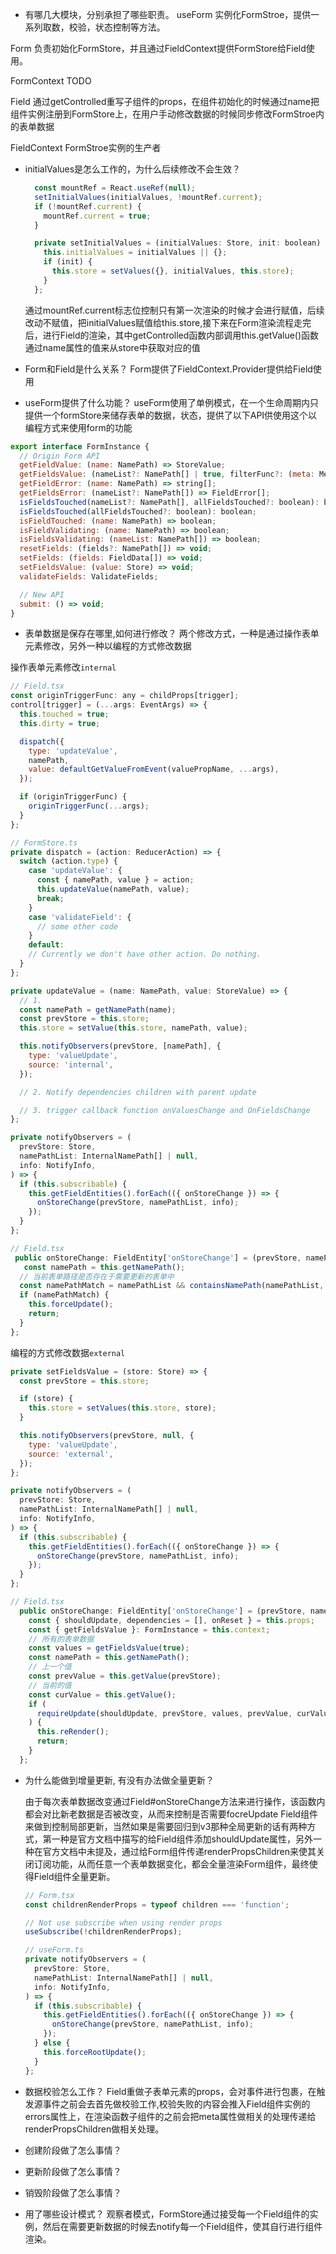 - 有哪几大模块，分别承担了哪些职责。
useForm
  实例化FormStroe，提供一系列取数，校验，状态控制等方法。

Form
  负责初始化FormStore，并且通过FieldContext提供FormStore给Field使用。

FormContext
  TODO

Field
  通过getControlled重写子组件的props，在组件初始化的时候通过name把组件实例注册到FormStore上，在用户手动修改数据的时候同步修改FormStroe内的表单数据

FieldContext
  FormStroe实例的生产者

- initialValues是怎么工作的，为什么后续修改不会生效？

  ```js
    const mountRef = React.useRef(null);
    setInitialValues(initialValues, !mountRef.current);
    if (!mountRef.current) {
      mountRef.current = true;
    }

    private setInitialValues = (initialValues: Store, init: boolean) => {
      this.initialValues = initialValues || {};
      if (init) {
        this.store = setValues({}, initialValues, this.store);
      }
    };
  ```

  通过mountRef.current标志位控制只有第一次渲染的时候才会进行赋值，后续改动不赋值，把initialValues赋值给this.store,接下来在Form渲染流程走完后，进行Field的渲染，其中getControlled函数内部调用this.getValue()函数通过name属性的值来从store中获取对应的值

- Form和Field是什么关系？
Form提供了FieldContext.Provider提供给Field使用

- useForm提供了什么功能？
useForm使用了单例模式，在一个生命周期内只提供一个formStore来储存表单的数据，状态，提供了以下API供使用这个以编程方式来使用form的功能
```js
export interface FormInstance {
  // Origin Form API
  getFieldValue: (name: NamePath) => StoreValue;
  getFieldsValue: (nameList?: NamePath[] | true, filterFunc?: (meta: Meta) => boolean) => Store;
  getFieldError: (name: NamePath) => string[];
  getFieldsError: (nameList?: NamePath[]) => FieldError[];
  isFieldsTouched(nameList?: NamePath[], allFieldsTouched?: boolean): boolean;
  isFieldsTouched(allFieldsTouched?: boolean): boolean;
  isFieldTouched: (name: NamePath) => boolean;
  isFieldValidating: (name: NamePath) => boolean;
  isFieldsValidating: (nameList: NamePath[]) => boolean;
  resetFields: (fields?: NamePath[]) => void;
  setFields: (fields: FieldData[]) => void;
  setFieldsValue: (value: Store) => void;
  validateFields: ValidateFields;

  // New API
  submit: () => void;
}
```

- 表单数据是保存在哪里,如何进行修改？
两个修改方式，一种是通过操作表单元素修改，另外一种以编程的方式修改数据

操作表单元素修改`internal`

```js
// Field.tsx
const originTriggerFunc: any = childProps[trigger];
control[trigger] = (...args: EventArgs) => {
  this.touched = true;
  this.dirty = true;

  dispatch({
    type: 'updateValue',
    namePath,
    value: defaultGetValueFromEvent(valuePropName, ...args),
  });

  if (originTriggerFunc) {
    originTriggerFunc(...args);
  }
};
```

```js
// FormStore.ts
private dispatch = (action: ReducerAction) => {
  switch (action.type) {
    case 'updateValue': {
      const { namePath, value } = action;
      this.updateValue(namePath, value);
      break;
    }
    case 'validateField': {
      // some other code
    }
    default:
    // Currently we don't have other action. Do nothing.
  }
};

private updateValue = (name: NamePath, value: StoreValue) => {
  // 1.
  const namePath = getNamePath(name);
  const prevStore = this.store;
  this.store = setValue(this.store, namePath, value);

  this.notifyObservers(prevStore, [namePath], {
    type: 'valueUpdate',
    source: 'internal',
  });

  // 2. Notify dependencies children with parent update

  // 3. trigger callback function onValuesChange and OnFieldsChange
};

private notifyObservers = (
  prevStore: Store,
  namePathList: InternalNamePath[] | null,
  info: NotifyInfo,
) => {
  if (this.subscribable) {
    this.getFieldEntities().forEach(({ onStoreChange }) => {
      onStoreChange(prevStore, namePathList, info);
    });
  }
};
```

```js
// Field.tsx
 public onStoreChange: FieldEntity['onStoreChange'] = (prevStore, namePathList, info) => {
   const namePath = this.getNamePath();
  // 当前表单路径是否存在于需要更新的表单中
  const namePathMatch = namePathList && containsNamePath(namePathList, namePath);
  if (namePathMatch) {
    this.forceUpdate();
    return;
  }
};
```

编程的方式修改数据`external`

```js
private setFieldsValue = (store: Store) => {
  const prevStore = this.store;

  if (store) {
    this.store = setValues(this.store, store);
  }

  this.notifyObservers(prevStore, null, {
    type: 'valueUpdate',
    source: 'external',
  });
};

private notifyObservers = (
  prevStore: Store,
  namePathList: InternalNamePath[] | null,
  info: NotifyInfo,
) => {
  if (this.subscribable) {
    this.getFieldEntities().forEach(({ onStoreChange }) => {
      onStoreChange(prevStore, namePathList, info);
    });
  }
};
```

```js
// Field.tsx
  public onStoreChange: FieldEntity['onStoreChange'] = (prevStore, namePathList, info) => {
    const { shouldUpdate, dependencies = [], onReset } = this.props;
    const { getFieldsValue }: FormInstance = this.context;
    // 所有的表单数据
    const values = getFieldsValue(true);
    const namePath = this.getNamePath();
    // 上一个值
    const prevValue = this.getValue(prevStore);
    // 当前的值
    const curValue = this.getValue();
    if (
      requireUpdate(shouldUpdate, prevStore, values, prevValue, curValue, info)
    ) {
      this.reRender();
      return;
    }
  };
```

- 为什么能做到增量更新, 有没有办法做全量更新？

  由于每次表单数据改变通过Field#onStoreChange方法来进行操作，该函数内都会对比新老数据是否被改变，从而来控制是否需要focreUpdate Field组件来做到控制局部更新，当然如果是需要回归到v3那种全局更新的话有两种方式，第一种是官方文档中描写的给Field组件添加shouldUpdate属性，另外一种在官方文档中未提及，通过给Form组件传递renderPropsChildren来使其关闭订阅功能，从而任意一个表单数据变化，都会全量渲染Form组件，最终使得Field组件全量更新。
  
  ```js
  // Form.tsx
  const childrenRenderProps = typeof children === 'function';

  // Not use subscribe when using render props
  useSubscribe(!childrenRenderProps);
  ```

  ```js
  // useForm.ts
  private notifyObservers = (
    prevStore: Store,
    namePathList: InternalNamePath[] | null,
    info: NotifyInfo,
  ) => {
    if (this.subscribable) {
      this.getFieldEntities().forEach(({ onStoreChange }) => {
        onStoreChange(prevStore, namePathList, info);
      });
    } else {
      this.forceRootUpdate();
    }
  };
  ```

- 数据校验怎么工作？
Field重做子表单元素的props，会对事件进行包裹，在触发源事件之前会去首先做校验工作,校验失败的内容会推入Field组件实例的errors属性上，在渲染函数子组件的之前会把meta属性做相关的处理传递给renderPropsChildren做相关处理。

- 创建阶段做了怎么事情？

- 更新阶段做了怎么事情？

- 销毁阶段做了怎么事情？

- 用了哪些设计模式？
观察者模式，FormStore通过接受每一个Field组件的实例，然后在需要更新数据的时候去notify每一个Field组件，使其自行进行组件渲染。
